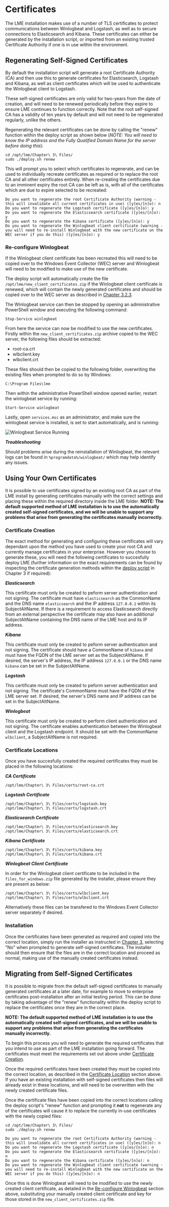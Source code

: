 # Certificates
The LME installation makes use of a number of TLS certificates to protect communications between Winlogbeat and Logstash, as well as to secure connections to Elasticsearch and Kibana. These certificates can either be generated by the installation script, or imported from an existing trusted Certificate Authority if one is in use within the environment. 

## Regenerating Self-Signed Certificates 
By default the installation script will generate a root Certificate Authority (CA) and then use this to generate certificates for Elasticsearch, Logstash and Kibana, as well as client certificates which will be used to authenticate the Winlogbeat client to Logstash.

These self-signed certificates are only valid for two-years from the date of creation, and will need to be renewed periodically before they expire to ensure LME continues to function correctly. Note that the root self-signed CA has a validity of ten years by default and will not need to be regenerated regularly, unlike the others.

Regenerating the relevant certificates can be done by calling the "renew" function within the deploy script as shown below (*NOTE: You will need to know the IP address and the Fully Qualified Domain Name for the server before doing this*):


```
cd /opt/lme/Chapter\ 3\ Files/
sudo ./deploy.sh renew
```

This will prompt you to select which certificates to regenerate, and can be used to individually recreate certificates as required or to replace the root CA and all other certificates entirely. When re-creating the certificates due to an imminent expiry the root CA can be left as is, with all of the certificates which are due to expire selected to be recreated:

```
Do you want to regenerate the root Certificate Authority (warning - this will invalidate all current certificates in use) ([y]es/[n]o): n
Do you want to regenerate the Logstash certificate ([y]es/[n]o): y
Do you want to regenerate the Elasticsearch certificate ([y]es/[n]o): y
Do you want to regenerate the Kibana certificate ([y]es/[n]o): y
Do you want to regenerate the Winlogbeat client certificate (warning - you will need to re-install Winlogbeat with the new certificate on the WEC server if you do this) ([y]es/[n]o): y
```

### Re-configure Winlogbeat

If the Winlogbeat client certificate has been recreated this will need to be copied over to the Windows Event Collector (WEC) server and Winlogbeat will need to be modified to make use of the new certificate. 

The deploy script will automatically create the file ```/opt/lme/new_client_certificates.zip```  if the Winlogbeat client certificate is renewed, which will contain the newly generated certificates and should be copied over to the WEC server as described in [Chapter 3.2.3](/docs/chapter3.md#323-download-files-for-windows-event-collector).

The Winlogbeat service can then be stopped by opening an administrative PowerShell window and executing the following command:

```
Stop-Service winlogbeat
```

From here the service can now be modified to use the new certificates. Firstly within the ```new_client_certificates.zip``` archive copied to the WEC server, the following files should be extracted:
* root-ca.crt
* wlbclient.key
* wlbclient.crt

These files should then be copied to the following folder, overwriting the existing files when prompted to do so by Windows:

```
C:\Program Files\lme
```

Then within the administrative PowerShell window opened earlier, restart the winlogbeat service by running:

```
Start-Service winlogbeat
```

Lastly, open ```services.msc``` as an administrator, and make sure the winlogbeat service is installed, is set to start automatically, and is running:

![Winlogbeat Service Running](winlogbeat-running.png)
<p align="center">

***Troubleshooting***

Should problems arise during the reinstallation of Winlogbeat, the relevant logs can be found in ```%programdata%/winlogbeat/``` which may help identify any issues.

## Using Your Own Certificates
It is possible to use certificates signed by an existing root CA as part of the LME install by generating certificates manually with the correct settings and placing these within the required directory inside the LME folder. **NOTE: The default supported method of LME installation is to use the automatically created self-signed certificates, and we will be unable to support any problems that arise from generating the certificates manually incorrectly.**

### Certificate Creation

The exact method for generating and configuring these certificates will vary dependant upon the method you have used to create your root CA and currently manage certificates in your enterprise. However you choose to generate these, you will need the following certificates to succesfully deploy LME (further information on the exact requirements can be found by inspecting the certificate generation methods within the [deploy script](/Chapter%203%20Files/deploy.sh) in Chapter 3 if required):

***Elasticsearch***

This certificate must only be created to peform server authentication and not signing.  The certificate must have ```elasticsearch``` as the CommonName and the DNS name ```elasticsearch``` and the IP address ```127.0.0.1``` within its SubjectAltName. If there is a requirement to access Elasticsearch directly from an external perspective the certificate may also have an additional SubjectAltName containing the DNS name of the LME host and its IP address.

***Kibana***

This certificate must only be created to peform server authentication and not signing. The certificate should have a CommonName of ```kibana``` and must have the FQDN of the LME server set as the SubjectAltName.   If desired, the server's IP address, the IP address ```127.0.0.1``` or the DNS name ```kibana``` can be set in the SubjectAltName.

***Logstash***

This certificate must only be created to peform server authentication and not signing.  The certificate's CommonName must have the FQDN of the LME server set.  If desired, the server's DNS name and IP address can be set in the SubjectAltName.

***Winlogbeat***

This certificate must only be created to perform client authentication and not signing. The certificate enables authentication between the Winlogbeat client and the Logstash endpoint. It should be set with the CommonName ```wlbclient```, a SubjectAltName is not required.

### Certificate Locations

Once you have succesfully created the required certificates they must be placed in the following locations:

***CA Certificate***

```
/opt/lme/Chapter\ 3\ Files/certs/root-ca.crt
```

***Logstash Certificate***
```
/opt/lme/Chapter\ 3\ Files/certs/logstash.key
/opt/lme/Chapter\ 3\ Files/certs/logstash.crt
```

***Elasticsearch Certificate***
```
/opt/lme/Chapter\ 3\ Files/certs/elasticsearch.key
/opt/lme/Chapter\ 3\ Files/certs/elasticsearch.crt
```

***Kibana Certificate***
```
/opt/lme/Chapter\ 3\ Files/certs/kibana.key
/opt/lme/Chapter\ 3\ Files/certs/kibana.crt
```

***Winlogbeat Client Certificate***

In order for the Winlogbeat client certificate to be included in the ```files_for_windows.zip``` file generated by the installer, please ensure they are present as below:
```
/opt/lme/Chapter\ 3\ Files/certs/wlbclient.key
/opt/lme/Chapter\ 3\ Files/certs/wlbclient.crt
```
Alternatively these files can be transfered to the Windows Event Collector server separately if desired. 

### Installation

Once the certificates have been generated as required and copied into the correct location, simply run the installer as instructed in [Chapter 3](/docs/chapter3.md), selecting "No" when prompted to generate self-signed certificates. The installer should then ensure that the files are in the correct location and proceed as normal, making use of the manually created certificates instead.

## Migrating from Self-Signed Certificates

It is possible to migrate from the default self-signed certificates to manually generated certificates at a later date, for example to move to enterprise certificates post-installation after an initial testing period. This can be done by taking advantage of the "renew" functionality within the deploy script to replace the certificates once they are in the correct place. 

**NOTE: The default supported method of LME installation is to use the automatically created self-signed certificates, and we will be unable to support any problems that arise from generating the certificates manually incorrectly.**

To begin this process you will need to generate the required certificates that you intend to use as part of the LME installation going forward. The certificates must meet the requirements set out above under [Certificate Creation](#certificate-creation). 

Once the required certificates have been created they must be copied into the correct location, as described in the [Certificate Location](#certificate-locations) section above. If you have an existing installation with self-signed certificates then files will already exist in these locations, and will need to be overwritten with the newly created certificate files.

Once the certificate files have been copied into the correct locations calling the deploy script's "renew" function and prompting it **not** to regenerate any of the certificates will cause it to replace the currently in-use certificates with the newly copied files: 

```
cd /opt/lme/Chapter\ 3\ Files/
sudo ./deploy.sh renew
```

```
Do you want to regenerate the root Certificate Authority (warning - this will invalidate all current certificates in use) ([y]es/[n]o): n
Do you want to regenerate the Logstash certificate ([y]es/[n]o): n
Do you want to regenerate the Elasticsearch certificate ([y]es/[n]o): n
Do you want to regenerate the Kibana certificate ([y]es/[n]o): n
Do you want to regenerate the Winlogbeat client certificate (warning - you will need to re-install Winlogbeat with the new certificate on the WEC server if you do this) ([y]es/[n]o): n
```

Once this is done Winlogbeat will need to be modified to use the newly created client certificate, as detailed in the [Re-configure Winlogbeat](#re-configure-winlogbeat) section above, substituting your manually created client certificate and key for those stored in the ```new_client_certificates.zip``` file.

